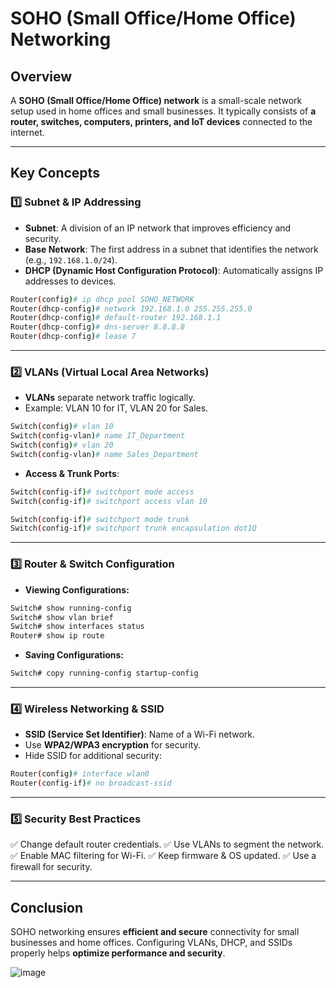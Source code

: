# SOHO (Small Office/Home Office) Networking

## Overview
A **SOHO (Small Office/Home Office) network** is a small-scale network setup used in home offices and small businesses. It typically consists of **a router, switches, computers, printers, and IoT devices** connected to the internet.

---
## Key Concepts

### **1️⃣ Subnet & IP Addressing**
- **Subnet**: A division of an IP network that improves efficiency and security.
- **Base Network**: The first address in a subnet that identifies the network (e.g., `192.168.1.0/24`).
- **DHCP (Dynamic Host Configuration Protocol)**: Automatically assigns IP addresses to devices.

```bash
Router(config)# ip dhcp pool SOHO_NETWORK
Router(dhcp-config)# network 192.168.1.0 255.255.255.0
Router(dhcp-config)# default-router 192.168.1.1
Router(dhcp-config)# dns-server 8.8.8.8
Router(dhcp-config)# lease 7
```

---
### **2️⃣ VLANs (Virtual Local Area Networks)**
- **VLANs** separate network traffic logically.
- Example: VLAN 10 for IT, VLAN 20 for Sales.

```bash
Switch(config)# vlan 10
Switch(config-vlan)# name IT_Department
Switch(config)# vlan 20
Switch(config-vlan)# name Sales_Department
```

- **Access & Trunk Ports**:
```bash
Switch(config-if)# switchport mode access
Switch(config-if)# switchport access vlan 10
```
```bash
Switch(config-if)# switchport mode trunk
Switch(config-if)# switchport trunk encapsulation dot1Q
```

---
### **3️⃣ Router & Switch Configuration**
- **Viewing Configurations:**
```bash
Switch# show running-config
Switch# show vlan brief
Switch# show interfaces status
Router# show ip route
```
- **Saving Configurations:**
```bash
Switch# copy running-config startup-config
```

---
### **4️⃣ Wireless Networking & SSID**
- **SSID (Service Set Identifier)**: Name of a Wi-Fi network.
- Use **WPA2/WPA3 encryption** for security.
- Hide SSID for additional security:
```bash
Router(config)# interface wlan0
Router(config-if)# no broadcast-ssid
```

---
### **5️⃣ Security Best Practices**
✅ Change default router credentials.
✅ Use VLANs to segment the network.
✅ Enable MAC filtering for Wi-Fi.
✅ Keep firmware & OS updated.
✅ Use a firewall for security.

---
## **Conclusion**
SOHO networking ensures **efficient and secure** connectivity for small businesses and home offices. Configuring VLANs, DHCP, and SSIDs properly helps **optimize performance and security**.

![image](https://github.com/user-attachments/assets/f40c4270-ba5d-4df6-aa0a-f0daded4a8dd)


